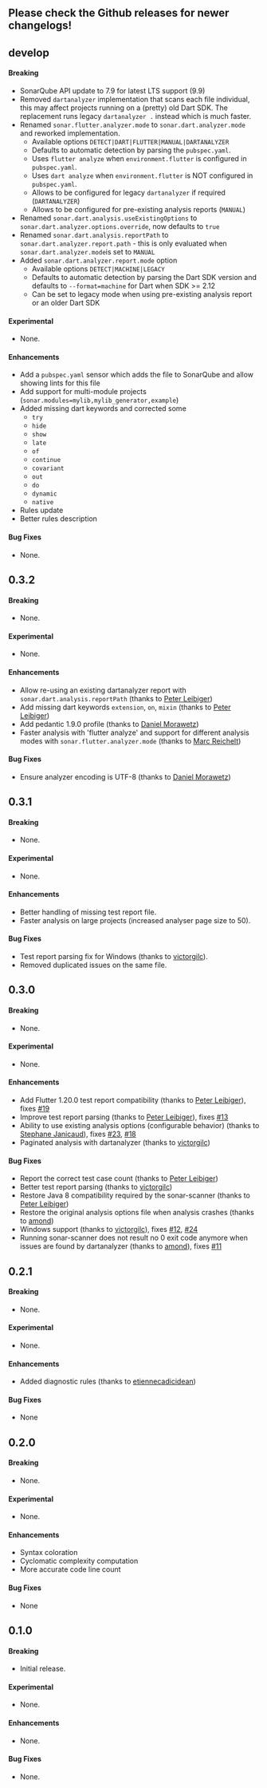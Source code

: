 ## Please check the Github releases for newer changelogs!

## develop

#### Breaking

- SonarQube API update to 7.9 for latest LTS support (9.9)
- Removed `dartanalyzer` implementation that scans each file individual, this may affect projects running on a (pretty) old Dart SDK.
  The replacement runs legacy `dartanalyzer .` instead which is much faster.
- Renamed `sonar.flutter.analyzer.mode` to `sonar.dart.analyzer.mode` and reworked implementation.
  - Available options `DETECT|DART|FLUTTER|MANUAL|DARTANALYZER`
  - Defaults to automatic detection by parsing the `pubspec.yaml`.
  - Uses `flutter analyze` when `environment.flutter` is configured in `pubspec.yaml`.
  - Uses `dart analyze` when `environment.flutter` is NOT configured in `pubspec.yaml`.
  - Allows to be configured for legacy `dartanalyzer` if required (`DARTANALYZER`)
  - Allows to be configured for pre-existing analysis reports (`MANUAL`)
- Renamed `sonar.dart.analysis.useExistingOptions` to `sonar.dart.analyzer.options.override`, now defaults to `true`
- Renamed `sonar.dart.analysis.reportPath` to `sonar.dart.analyzer.report.path` - this is only evaluated when `sonar.dart.analyzer.mode`is set to `MANUAL`
- Added `sonar.dart.analyzer.report.mode` option
  - Available options `DETECT|MACHINE|LEGACY`
  - Defaults to automatic detection by parsing the Dart SDK version and defaults to `--format=machine` for Dart when SDK >= 2.12
  - Can be set to legacy mode when using pre-existing analysis report or an older Dart SDK

#### Experimental

- None.

#### Enhancements

- Add a `pubspec.yaml` sensor which adds the file to SonarQube and allow showing lints for this file
- Add support for multi-module projects (`sonar.modules=mylib,mylib_generator,example`)
- Added missing dart keywords and corrected some
  - `try`
  - `hide`
  - `show`
  - `late`
  - `of`
  - `continue`
  - `covariant`
  - `out`
  - `do`
  - `dynamic`
  - `native`
- Rules update
- Better rules description

#### Bug Fixes

- None.

## 0.3.2

#### Breaking

- None.

#### Experimental

- None.

#### Enhancements

- Allow re-using an existing dartanalyzer report with `sonar.dart.analysis.reportPath` (thanks to [Peter Leibiger](https://github.com/kuhnroyal))
- Add missing dart keywords `extension`, `on`, `mixin` (thanks to [Peter Leibiger](https://github.com/kuhnroyal))
- Add pedantic 1.9.0 profile (thanks to [Daniel Morawetz](https://github.com/dmorawetz))
- Faster analysis with 'flutter analyze' and support for different analysis modes with `sonar.flutter.analyzer.mode` (thanks to [Marc Reichelt](https://github.com/mreichelt))

#### Bug Fixes

- Ensure analyzer encoding is UTF-8 (thanks to [Daniel Morawetz](https://github.com/dmorawetz))


## 0.3.1

#### Breaking

- None.

#### Experimental

- None.

#### Enhancements

- Better handling of missing test report file.
- Faster analysis on large projects (increased analyser page size to 50).

#### Bug Fixes

- Test report parsing fix for Windows (thanks to [victorgilc](https://github.com/victorgilc)).
- Removed duplicated issues on the same file.

## 0.3.0

#### Breaking

- None.

#### Experimental

- None.

#### Enhancements

- Add Flutter 1.20.0 test report compatibility (thanks to [Peter Leibiger](https://github.com/kuhnroyal)), fixes [#19](https://github.com/insideapp-oss/sonar-flutter/issues/19)
- Improve test report parsing (thanks to [Peter Leibiger](https://github.com/kuhnroyal)), fixes [#13](https://github.com/insideapp-oss/sonar-flutter/issues/13)
- Ability to use existing analysis options (configurable behavior) (thanks to [Stephane Janicaud](https://github.com/stephanecodes])), fixes [#23](https://github.com/insideapp-oss/sonar-flutter/issues/23), [#18](https://github.com/insideapp-oss/sonar-flutter/issues/18)
- Paginated analysis with dartanalyzer (thanks to [victorgilc](https://github.com/victorgilc))

#### Bug Fixes

- Report the correct test case count (thanks to [Peter Leibiger](https://github.com/kuhnroyal))
- Better test report parsing (thanks to [victorgilc](https://github.com/victorgilc))
- Restore Java 8 compatibility required by the sonar-scanner (thanks to [Peter Leibiger](https://github.com/kuhnroyal))
- Restore the original analysis options file when analysis crashes (thanks to [amond](https://github.com/amondnet))
- Windows support (thanks to [victorgilc](https://github.com/victorgilc)), fixes [#12](https://github.com/insideapp-oss/sonar-flutter/issues/12), [#24](https://github.com/insideapp-oss/sonar-flutter/issues/24)
- Running sonar-scanner does not result no 0 exit code anymore when issues are found by dartanalyzer (thanks to [amond](https://github.com/amondnet)), fixes [#11](https://github.com/insideapp-oss/sonar-flutter/issues/11)

## 0.2.1

#### Breaking

- None.

#### Experimental

- None.

#### Enhancements

- Added diagnostic rules (thanks to [etiennecadicidean](https://github.com/etiennecadicidean))

#### Bug Fixes

- None

## 0.2.0

#### Breaking

- None.

#### Experimental

- None.

#### Enhancements

- Syntax coloration
- Cyclomatic complexity computation
- More accurate code line count 

#### Bug Fixes

- None

## 0.1.0

#### Breaking

- Initial release.

#### Experimental

- None.

#### Enhancements

- None.

#### Bug Fixes

- None.
